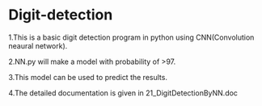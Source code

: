 # Digit-detection
1.This is a basic digit detection program in python using CNN(Convolution neaural network).

2.NN.py will make a model with probability of >97.

3.This model can be used to predict the results.

4.The detailed documentation is given in 21_DigitDetectionByNN.doc


